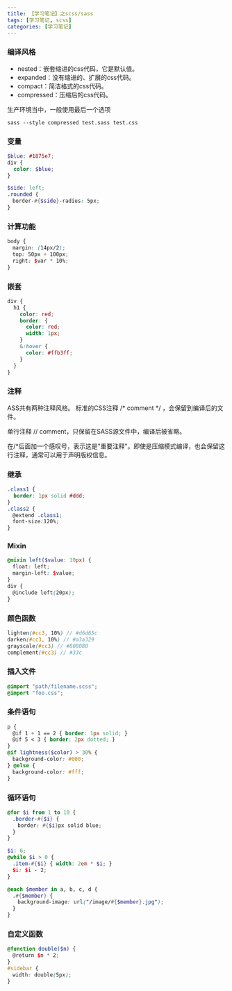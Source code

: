 ```yaml
---
title: 【学习笔记】之scss/sass
tags: [学习笔记, scss]
categories: [学习笔记]
---
```

### 编译风格
* nested：嵌套缩进的css代码，它是默认值。
* expanded：没有缩进的、扩展的css代码。
* compact：简洁格式的css代码。
* compressed：压缩后的css代码。

生产环境当中，一般使用最后一个选项
```
sass --style compressed test.sass test.css
```
### 变量
``` scss
$blue: #1875e7;
div {
  color: $blue;
}

$side: left;
.rounded {
　border-#{$side}-radius: 5px;
}
```
### 计算功能
``` scss
body {
　margin: (14px/2);
　top: 50px + 100px;
　right: $var * 10%;
}
```
### 嵌套
``` scss
div {
  h1 {
    color: red;
    border: {
      color: red;
      width: 1px;
    }
    &:hover {
      color: #ffb3ff;
    }
  }
}
```
### 注释
ASS共有两种注释风格。
标准的CSS注释 /* comment */ ，会保留到编译后的文件。

单行注释 // comment，只保留在SASS源文件中，编译后被省略。

在/*后面加一个感叹号，表示这是"重要注释"。即使是压缩模式编译，也会保留这行注释，通常可以用于声明版权信息。
### 继承
``` scss
.class1 {
  border: 1px solid #ddd;
}
.class2 {
　@extend .class1;
　font-size:120%;
}
```
### Mixin
``` scss
@mixin left($value: 10px) {
　float: left;
　margin-left: $value;
}
div {
　@include left(20px);
}
```
### 颜色函数
``` scss
lighten(#cc3, 10%) // #d6d65c
darken(#cc3, 10%) // #a3a329
grayscale(#cc3) // #808080
complement(#cc3) // #33c
```
### 插入文件
``` scss
@import "path/filename.scss";
@import "foo.css";
```
### 条件语句
``` scss
p {
　@if 1 + 1 == 2 { border: 1px solid; }
　@if 5 < 3 { border: 2px dotted; }
}
@if lightness($color) > 30% {
　background-color: #000;
} @else {
　background-color: #fff;
}
```
### 循环语句
``` scss
@for $i from 1 to 10 {
　.border-#{$i} {
　　border: #{$i}px solid blue;
　}
}

$i: 6;
@while $i > 0 {
　.item-#{$i} { width: 2em * $i; }
　$i: $i - 2;
}

@each $member in a, b, c, d {
　.#{$member} {
　　background-image: url("/image/#{$member}.jpg");
　}
}
```
### 自定义函数
``` scss
@function double($n) {
　@return $n * 2;
}
#sidebar {
　width: double(5px);
}
```